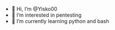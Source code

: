 - 👋 Hi, I’m @Yisko00
- 👀 I’m interested in pentesting
- 🌱 I’m currently learning python and bash

<!---
Yisko00/Yisko00 is a ✨ special ✨ repository because its `README.md` (this file) appears on your GitHub profile.
You can click the Preview link to take a look at your changes.
--->
